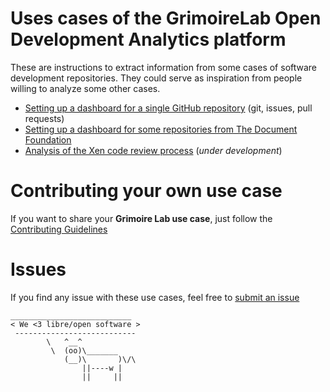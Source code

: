 # Uses cases of the GrimoireLab Open Development Analytics platform

These are instructions to extract information from some cases of software development repositories. They could serve as inspiration from people willing to analyze some other cases.

* [Setting up a dashboard for a single GitHub repository](github/README.md) (git, issues, pull requests)
* [Setting up a dashboard for some repositories from The Document Foundation](documentfoundation/README.md)
* [Analysis of the Xen code review process](xen-code-review/README.md) (_under development_)

# Contributing your own use case

If you want to share your **Grimoire Lab use case**, just follow the [Contributing Guidelines](CONTRIBUTING.md)

# Issues

If you find any issue with these use cases, feel free to [submit an issue](issues/new)

```
___________________________
< We <3 libre/open software >
 ---------------------------
        \   ^__^
         \  (oo)\_______
            (__)\       )\/\
                ||----w |
                ||     ||

```
